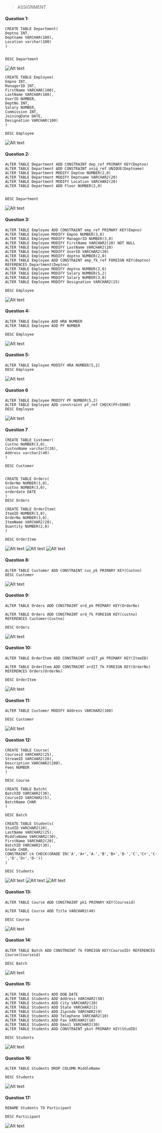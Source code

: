 >ASSIGNMENT
#### Question 1: 
```
CREATE TABLE Department(
Deptno INT,
Deptname VARCHAR(100),
Location varchar(100)
)


DESC Department
```
![Alt text](/AssignmentImg/001.png "student")

```
CREATE TABLE Employee(
Empno INT,
ManagerID INT,
FirstName VARCHAR(100),
LastName VARCHAR(100),
UserID NUMBER,
DeptNo INT,
Salary NUMBER,
Commission INT,
JoiningDate DATE,
Designation VARCHAR(100)
)

DESC Employee
```

![Alt text](/AssignmentImg/0012.png "student")


#### Question 2:

```
ALTER TABLE Department ADD CONSTRAINT dep_ref PRIMARY KEY(Deptno)
ALTER TABLE Department ADD CONSTRAINT uniq_ref UNIQUE(Deptname)
ALTER TABLE Department MODIFY Deptno NUMBER(2,0)
ALTER TABLE Department MODIFY Deptname VARCHAR2(20)
ALTER TABLE Department MODIFY Location VARCHAR2(20)
ALTER TABLE Department ADD Floor NUMBER(2,0)


DESC Department
```
![Alt text](/AssignmentImg/0020.png "student")


#### Question 3: 
```
ALTER TABLE Employee ADD CONSTRAINT emp_ref PRIMARY KEY(Empno)
ALTER TABLE Employee MODIFY Empno NUMBER(3,0)
ALTER TABLE Employee MODIFY ManagerID NUMBER(3,0)
ALTER TABLE Employee MODIFY FirstName VARCHAR2(20) NOT NULL
ALTER TABLE Employee MODIFY LastName VARCHAR2(20)
ALTER TABLE Employee MODIFY UserID VARCHAR2(20)
ALTER TABLE Employee MODIFY deptno NUMBER(2,0)
ALTER TABLE Employee ADD CONSTRAINT emp_fk_ref FOREIGN KEY(deptno) REFERENCES Department(Deptno)
ALTER TABLE Employee MODIFY deptno NUMBER(2,0)
ALTER TABLE Employee MODIFY Salary NUMBER(5,2)
ALTER TABLE Employee MODIFY Salary NUMBER(3,0)
ALTER TABLE Employee MODIFY Designation VARCHAR2(25)

DESC Employee
```
![Alt text](/AssignmentImg/0030.png "student")

#### Question 4:

```
ALTER TABLE Employee ADD HRA NUMBER
ALTER TABLE Employee ADD PF NUMBER

DESC Employee
```
![Alt text](/AssignmentImg/0040.png "student")

#### Question 5:

```
ALTER TABLE Employee MODIFY HRA NUMBER(5,2)
DESC Employee
```
![Alt text](/AssignmentImg/0050.png "student")

#### Question 6
```
ALTER TABLE Employee MODIFY PF NUMBER(5,2)
ALTER TABLE Employee ADD constraint pf_ref CHECK(PF<5000)
DESC Employee
```

![Alt text](/AssignmentImg/0060.png "student")


#### Question 7

```
CREATE TABLE Customer(
Custno NUMBER(3,0),
CustnoName varchar2(20),
Address varchar2(40)
)

DESC Customer


CREATE TABLE Orders(
OrderNo NUMBER(3,0),
custno NUMBER(3,0),
orderdate DATE
)
DESC Orders

CREATE TABLE OrderItem(
ItemID NUMBER(3,0),
OrderNo NUMBER(3,0),
ItemName VARCHAR2(20),
Quantity NUMBER(2,0)
)

DESC OrderItem
```
![Alt text](/AssignmentImg/0070.png "student")
![Alt text](/AssignmentImg/0071.png "student")
![Alt text](/AssignmentImg/0072.png "student")

#### Question 8:
```
ALTER TABLE Customer ADD CONSTRAINT cus_pk PRIMARY KEY(Custno)
DESC Customer
```
![Alt text](/AssignmentImg/0080.png "student")

#### Question 9:
```
ALTER TABLE Orders ADD CONSTRAINT ord_pk PRIMARY KEY(OrderNo)

ALTER TABLE Orders ADD CONSTRAINT ord_fk FOREIGN KEY(custno) REFERENCES Customer(Custno)

DESC Orders 
```
![Alt text](/AssignmentImg/0090.png "student")



#### Question 10:

```
ALTER TABLE OrderItem ADD CONSTRAINT ordIT_pk PRIMARY KEY(ItemID)

ALTER TABLE OrderItem ADD CONSTRAINT ordIT_fk FOREIGN KEY(OrderNo) REFERENCES Orders(OrderNo)

DESC OrderItem
```
![Alt text](/AssignmentImg/1000.png "student")
#### Question 11:
```
ALTER TABLE Customer MODIFY Address VARCHAR2(100)

DESC Customer
```
![Alt text](/AssignmentImg/1001.png "student")



#### Question 12:
```
CREATE TABLE Course(
Courseid VARCHAR2(25),
StreamID VARCHAR2(20),
Description VARCHAR2(200),
Fees NUMBER
)

DESC Course

CREATE TABLE Batch(
BatchID VARCHAR2(30),
CourseID VARCHAR2(5),
BatchName CHAR
)

DESC Batch

CREATE TABLE Students(
StudID VARCHAR2(20),
LastName VARCHAR2(25),
MiddleName VARCHAR2(30),
FirstName VARCHAR2(20),
BatchID VARCHAR2(30),
Grade CHAR,
CONSTRAINT ck CHECK(GRADE IN('A','A+','A-','B','B+','B-','C','C+','C-','D','D+','D-')) 
)

DESC Students
```
![Alt text](/AssignmentImg/1012.png "student")
![Alt text](/AssignmentImg/10122.png "student")
![Alt text](/AssignmentImg/10123.png "student")


#### Question 13:
```
ALTER TABLE Course ADD CONSTRAINT pk1 PRIMARY KEY(Courseid)

ALTER TABLE Course ADD Title VARCHAR2(40)

DESC Course

```
![Alt text](/AssignmentImg/1013.png "student")
#### Question 14:

```
ALTER TABLE Batch ADD CONSTRAINT fk FOREIGN KEY(CourseID) REFERENCES Course(Courseid)

DESC Batch 

```
![Alt text](/AssignmentImg/1014.png "student")
#### Question 15:
```
ALTER TABLE Students ADD DOB DATE
ALTER TABLE Students ADD Address VARCHAR2(50)
ALTER TABLE Students ADD City VARCHAR2(20)
ALTER TABLE Students ADD State VARCHAR2(2)
ALTER TABLE Students ADD Zipcode VARCHAR2(9)
ALTER TABLE Students ADD Telephone VARCHAR2(10)
ALTER TABLE Students ADD Fax VARCHAR2(10)
ALTER TABLE Students ADD Email VARCHAR2(30)
ALTER TABLE Students ADD CONSTRAINT pkst PRIMARY KEY(StudID)

DESC Students 
```
![Alt text](/AssignmentImg/10115.png "student")

#### Question 16:
```
ALTER TABLE Students DROP COLUMN MiddleName 

DESC Students 
```
![Alt text](/AssignmentImg/1016.png "student")
#### Question 17:
```
RENAME Students TO Participant

DESC Participant
```
![Alt text](/AssignmentImg/10117.png "student")



